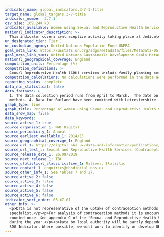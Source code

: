 ```yaml
---
indicator_name: global_indicators.3-7-1-title
target_name: global_targets.3-7-title
indicator_number: 3.7.1
csv_size: 169.248 kB
indicator_available: Women using Sexual and Reproductive Health Services for contraception
national_indicator_description: >-
  This indicator covers contraceptive activity taking place at dedicated Sexual and Reproductive Health (SRH) services in England, as recorded in the Sexual and Reproductive Health Activity Dataset (SRHAD), a mandated collection for all providers of NHS SRH services.
un_designated_tier: Tier I
un_custodian_agency: United Nations Population Fund UNFPA
goal_meta_link: https://unstats.un.org/sdgs/metadata/files/Metadata-05-06-01.pdf
goal_meta_link_text: United Nations Sustainable Development Goals Metadata (PDF 357 KB)
national_geographical_coverage: England
computation_units: Percentage (%)
computation_definitions: >-
  Sexual Reproductive Health (SRH) services include family planning services, community contraception clinics, integrated GUM and SRH services and young people’s services e.g. Brook advisory centres. IUD refers to intrauterine device. IU System refers to intrauterine system.
computation_calculations: No calculations were performed in the data acquisition of this indicator as appropriate data was readily available in the final format.
reporting_status: complete
data_non_statistical: false
data_footnote: >-
  1. The data collection period runs from April to March.  The date on the X axis is the start of this period. 2. Other contraception methods include the cap, diaphragm, spermicides (but only when used on their own) and vaginal ring. 3. Data for 2018/19 includes female condoms in other
  methods. 4. Data for Rutland have been combined with Leicestershire. 5. Data for City of London have been combined with Hackney. 6. Data for Isles of Scilly have been combined with Cornwall.
graph_type: line
graph_title: Percentage of women using Sexual and Reproductive Health Services for contraception
data_show_map: false
data_keywords:  
source_active_1: true
source_organisation_1: NHS Digital
source_periodicity_1: Annual
source_earliest_available_1: 2014/15
source_geographical_coverage_1: England
source_url_1: https://digital.nhs.uk/data-and-information/publications/statistical/sexual-and-reproductive-health-services
source_url_text_1: Sexual and Reproductive Health Services (Contraception)
source_release_date_1: 26/09/2019
source_next_release_1: TBC
source_statistical_classification_1: National Statistic
source_contact_1: enquiries@nhsdigital.nhs.uk
source_other_info_1: See tables 7 and 17.
source_active_2: false
source_active_3: false
source_active_4: false
source_active_5: false
source_active_6: false
indicator_sort_order: 03-07-01
other_info: >-
  <p>Data is not representative of the uptake of contraception methods across the whole population. Contraceptives can be obtained from other sources such as GPs or direct from pharmacies, whilst non-prescription items like condoms can be obtained easily without a visit to a medical
  specialist.</p><p>For analysis of contraception methods it is encouraged that data be presented as proportions rather than numbers. This is because the level of SRH service provision is constantly changing.</p><p>A woman contacting a service multiple times during the year will only be
  counted once. See appendix C of the [Sexual and Reproductive Health Services Report](https://files.digital.nhs.uk/B5/D36A42/srh-serv-eng-18-19-app.pdf) for details of the methodology used for the choice of contact.</p><p>Excludes women where no main method of contraception was recorded
  during the year.</p><p>Data by local authority will be partly dependent on where services are located. In local authorities where few or no services are located, fewer contacts by residents of those areas would be expected.</p> This indicator is being used as an approximation of the UN
  SDG Indicator. Where possible, we will work to identify or develop UK data to meet the global indicator specification. This indicator has been identified in collaboration with topic experts.
---
```

